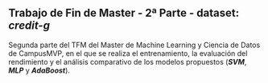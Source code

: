 ## Trabajo de Fin de Master - 2ª Parte - dataset: <em>credit-g</em>
Segunda parte del TFM del Master de Machine Learning y Ciencia de Datos de CampusMVP, en el que se realiza el entrenamiento, la evaluación del rendimiento y el análisis comparativo de los modelos propuestos (<b><em>SVM</em></b>, <b><em>MLP</em></b> y <b><em>AdaBoost</em></b>).
